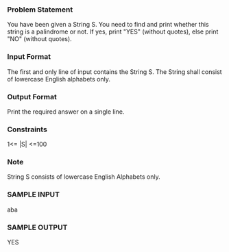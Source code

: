 ### Problem Statement
You have been given a String S. You need to find and print whether this string is a palindrome or not. If yes, print "YES" (without quotes), else print "NO" (without quotes).

### Input Format
The first and only line of input contains the String S. The String shall consist of lowercase English alphabets only.

### Output Format
Print the required answer on a single line.

### Constraints
1<= |S| <=100 

### Note
String S consists of lowercase English Alphabets only.

### SAMPLE INPUT 
aba

### SAMPLE OUTPUT 
YES
